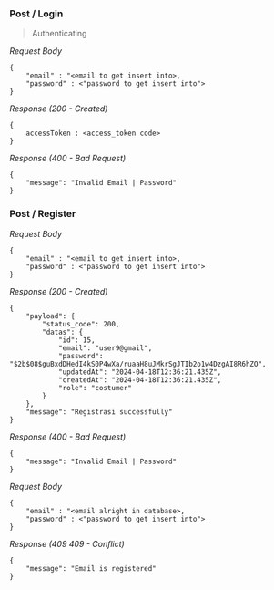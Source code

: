 ### Post / Login

> Authenticating

_Request Body_
```
{
    "email" : "<email to get insert into>,
    "password" : <"password to get insert into">
}

```

_Response (200 - Created)_
```
{
    accessToken : <access_token code>
}

```

_Response (400 - Bad Request)_
```
{
    "message": "Invalid Email | Password"
}

```

### Post / Register

_Request Body_
```
{
    "email" : "<email to get insert into>,
    "password" : <"password to get insert into">
}
```

_Response (200 - Created)_
```
{
    "payload": {
        "status_code": 200,
        "datas": {
            "id": 15,
            "email": "user9@gmail",
            "password": "$2b$08$guBxdDHedI4kS0P4wXa/ruaaH8uJMkrSgJTIb2o1w4DzgAI8R6hZO",
            "updatedAt": "2024-04-18T12:36:21.435Z",
            "createdAt": "2024-04-18T12:36:21.435Z",
            "role": "costumer"
        }
    },
    "message": "Registrasi successfully"
}

```

_Response (400 - Bad Request)_
```
{
    "message": "Invalid Email | Password"
}

```

_Request Body_
```
{
    "email" : "<email alright in database>,
    "password" : <"password to get insert into">
}
```

_Response (409 409 - Conflict)_

```
{
    "message": "Email is registered"
}
```